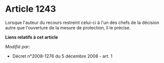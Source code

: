 # Article 1243

Lorsque l'auteur du recours restreint celui-ci à l'un des chefs de la décision autre que l'ouverture de la mesure de
protection, il le précise.

**Liens relatifs à cet article**

_Modifié par_:

  - Décret n°2008-1276 du 5 décembre 2008 - art. 1
